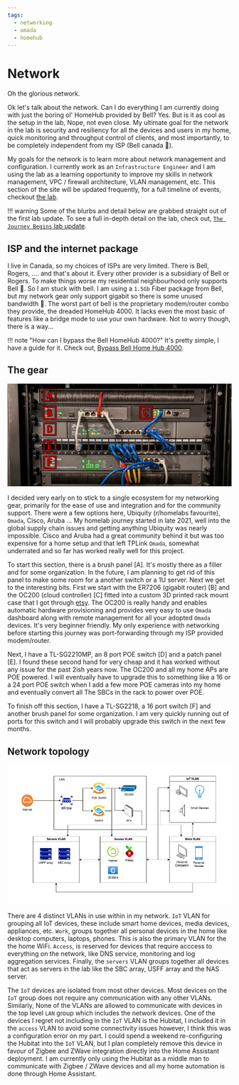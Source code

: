 ```yaml
---
tags:
  - networking
  - omada
  - homehub
---
```

# Network

Oh the glorious network.

Ok let's talk about the network. Can I do everything I am currently doing with just the boring ol' HomeHub provided by Bell? Yes. But is it as cool as the setup in the lab, Nope, not even close. My ultimate goal for the network in the lab is security and resiliency for all the devices and users in my home, quick monitoring and throughput control of clients, and most importantly, to be completely independent from my ISP (Bell canada :no_good:).

My goals for the network is to learn more about network management and configuration. I currently work as an `Infrastructure Engineer` and I am using the lab as a learning opportunity to improve my skills in network management, VPC / firewall architecture, VLAN management, etc. This section of the site will be updated frequently, for a full timeline of events, checkout [the lab](../lab/index.md).

!!! warning
    Some of the blurbs and detail below are grabbed straight out of the first lab update. To see a full in-depth detail on the lab, check out, [`The Journey Begins` lab update](../lab/updates/update_20230324.md).

## ISP and the internet package

I live in Canada, so my choices of ISPs are very limited. There is Bell, Rogers, .... and that's about it. Every other provider is a subsidiary of Bell or Rogers. To make things worse my residential neighbourhood only supports Bell :facepalm:. So I am stuck with bell. I am using a `1.5Gb` Fiber package from Bell, but my network gear only support gigabit so there is some unused bandwidth :shrug:. The worst part of bell is the proprietary modem/router combo they provide, the dreaded HomeHub 4000. It lacks even the most basic of features like a bridge mode to use your own hardware. Not to worry though, there is a way...

!!! note "How can I bypass the Bell HomeHub 4000?"
    It's pretty simple, I have a guide for it. Check out, [Bypass Bell Home Hub 4000](./bypass_bell_homehub.md).

## The gear

![rack hardware for 2022/03/24 labeled network section](../../img/rack/20230324/rack_20230324_labeled_network.jpg)

I decided very early on to stick to a single ecosystem for my networking gear, primarily for the ease of use and integration and for the community support. There were a few options here, Ubiquity (r/homelabs favourite), `Omada`, Cisco, Aruba ... My homelab journey started in late 2021, well into the global supply chain issues and getting anything Ubiquity was nearly impossible. Cisco and Aruba had a great community behind it but was too expensive for a home setup and that left TPLink `Omada`, somewhat underrated and so far has worked really well for this project.

To start this section, there is a brush panel [A]. It's mostly there as a filler and for some organization. In the future, I am planning to get rid of this panel to make some room for a another switch or a 1U server. Next we get to the interesting bits. First we start with the ER7206 (gigabit router) [B] and the OC200 (cloud controller) [C] fitted into a custom 3D printed rack mount case that I got through [etsy](https://www.etsy.com/ca/listing/1394132419/rack-mount-for-tp-link-`Omada`-er7206-and?ga_order=most_relevant&ga_search_type=all&ga_view_type=gallery&ga_search_query=er7206+rack+mount&ref=sr_gallery-1-2&sts=1&organic_search_click=1). The OC200 is really handy and enables automatic hardware provisioning and provides very easy to use `Omada` dashboard along with remote management for all your adopted `Omada` devices. It's very beginner friendly. My only experience with networking before starting this journey was port-forwarding through my ISP provided modem/router.

Next, I have a TL-SG2210MP, an 8 port POE switch [D] and a patch panel [E]. I found these second hand for very cheap and it has worked without any issue for the past 2ish years now. The OC200 and all my home APs are POE powered. I will eventually have to upgrade this to something like a 16 or a 24 port POE switch when I add a few more POE cameras into my home and eventually convert all The SBCs in the rack to power over POE.

To finish off this section, I have a TL-SG2218, a 16 port switch [F] and another brush panel for some organization. I am very quickly running out of ports for this switch and I will probably upgrade this switch in the next few months.

## Network topology

![network topology diagram](../../img/network/20230324/network_topology.jpg)

There are 4 distinct VLANs in use within in my network. `IoT` VLAN for grouping all IoT devices, these include smart home devices, media devices, appliances, etc. `Work`, groups together all personal devices in the home like desktop computers, laptops, phones. This is also the primary VLAN for the the home WiFi. `Access`, is reserved for devices that require acccess to everything on the network, like DNS service, monitoring and log aggregation services. Finally, the `servers` VLAN groups together all devices that act as servers in the lab like the SBC array, USFF array and the NAS server.

The `IoT` devices are isolated from most other devices. Most devices on the `IoT` group does not require any communication with any other VLANs. Similarly, None of the VLANs are allowed to communicate with devices in the top level `LAN` group which includes the network devices. One of the devices I regret not including in the `IoT` VLAN is the Hubitat, I included it in the `access` VLAN to avoid some connectivity issues however, I think this was a configuration error on my part. I could spend a weekend re-configuring the Hubitat into the `IoT` VLAN, but I plan completely remove this device in favour of Zigbee and ZWave integration directly into the Home Assistant deployment. I am currently only using the Hubitat as a middle man to communicate with Zigbee / ZWave devices and all my home automation is done through Home Assistant.

